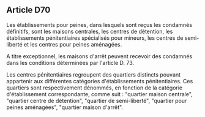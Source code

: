 Article D70
----
Les établissements pour peines, dans lesquels sont reçus les condamnés
définitifs, sont les maisons centrales, les centres de détention, les
établissements pénitentiaires spécialisés pour mineurs, les centres de semi-
liberté et les centres pour peines aménagées.

A titre exceptionnel, les maisons d'arrêt peuvent recevoir des condamnés dans
les conditions déterminées par l'article D. 73.

Les centres pénitentiaires regroupent des quartiers distincts pouvant appartenir
aux différentes catégories d'établissements pénitentiaires. Ces quartiers sont
respectivement dénommés, en fonction de la catégorie d'établissement
correspondante, comme suit : "quartier maison centrale", "quartier centre de
détention", "quartier de semi-liberté", "quartier pour peines aménagées",
"quartier maison d'arrêt".
